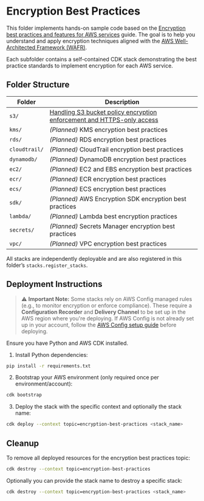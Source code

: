 # Encryption Best Practices

This folder implements hands-on sample code based on the [Encryption best practices and features for AWS services](https://docs.aws.amazon.com/prescriptive-guidance/latest/encryption-best-practices/welcome.html) guide. The goal is to help you understand and apply encryption techniques aligned with the [AWS Well-Architected Framework (WAFR)](https://aws.amazon.com/architecture/well-architected/).

Each subfolder contains a self-contained CDK stack demonstrating the best practice standards to implement encryption for each AWS service.

## Folder Structure

| Folder        | Description |
|---------------|----------------------------------------------------------------------------|
| `s3/`         | [Handling S3 bucket policy encryption enforcement and HTTPS-only access](./s3) |
| `kms/`        | *(Planned)* KMS encryption best practices |
| `rds/`        | *(Planned)* RDS encryption best practices |
| `cloudtrail/` | *(Planned)* CloudTrail encryption best practices |
| `dynamodb/`   | *(Planned)* DynamoDB encryption best practices |
| `ec2/`        | *(Planned)* EC2 and EBS encryption best practices |
| `ecr/`        | *(Planned)* ECR encryption best practices |
| `ecs/`        | *(Planned)* ECS encryption best practices |
| `sdk/`        | *(Planned)* AWS Encryption SDK encryption best practices |
| `lambda/`     | *(Planned)* Lambda best encryption practices |
| `secrets/`    | *(Planned)* Secrets Manager encryption best practices |
| `vpc/`        | *(Planned)* VPC encryption best practices |

All stacks are independently deployable and are also registered in this folder’s `stacks.register_stacks`.

## Deployment Instructions

> ⚠️ **Important Note:**
> Some stacks rely on AWS Config managed rules (e.g., to monitor encryption or enforce compliance).
> These require a **Configuration Recorder** and **Delivery Channel** to be set up in the AWS region where you're deploying.
> If AWS Config is not already set up in your account, follow the [AWS Config setup guide](https://docs.aws.amazon.com/config/latest/developerguide/setting-up.html) before deploying.

Ensure you have Python and AWS CDK installed.

1. Install Python dependencies:
```bash
pip install -r requirements.txt
```

2. Bootstrap your AWS environment (only required once per environment/account):
```bash
cdk bootstrap
```

3. Deploy the stack with the specific context and optionally the stack name:
```bash
cdk deploy --context topic=encryption-best-practices <stack_name>
```

## Cleanup

To remove all deployed resources for the encryption best practices topic:

```bash
cdk destroy --context topic=encryption-best-practices
```

Optionally you can provide the stack name to destroy a specific stack:

```bash
cdk destroy --context topic=encryption-best-practices <stack_name>
```
